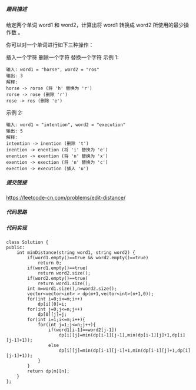 ##### 题目描述
给定两个单词 word1 和 word2，计算出将 word1 转换成 word2 所使用的最少操作数 。

你可以对一个单词进行如下三种操作：

插入一个字符
删除一个字符
替换一个字符
示例 1:
```
输入: word1 = "horse", word2 = "ros"
输出: 3
解释: 
horse -> rorse (将 'h' 替换为 'r')
rorse -> rose (删除 'r')
rose -> ros (删除 'e')
```
示例 2:
```
输入: word1 = "intention", word2 = "execution"
输出: 5
解释: 
intention -> inention (删除 't')
inention -> enention (将 'i' 替换为 'e')
enention -> exention (将 'n' 替换为 'x')
exention -> exection (将 'n' 替换为 'c')
exection -> execution (插入 'u')
```



##### 提交链接
https://leetcode-cn.com/problems/edit-distance/



##### 代码思路




##### 代码实现

```
class Solution {
public:
    int minDistance(string word1, string word2) {
        if(word1.empty()==true && word2.empty()==true)
            return 0;
        if(word1.empty()==true)
            return word2.size();
        if(word2.empty()==true)
            return word1.size();
        int m=word1.size(),n=word2.size();
        vector<vector<int> > dp(m+1,vector<int>(n+1,0));
        for(int i=0;i<=m;i++)
            dp[i][0]=i;
        for(int j=0;j<=n;j++)
            dp[0][j]=j;
        for(int i=1;i<=m;i++){
            for(int j=1;j<=n;j++){
                if(word1[i-1]==word2[j-1])
                    dp[i][j]=min(dp[i-1][j-1],min(dp[i-1][j]+1,dp[i][j-1]+1));
                else
                    dp[i][j]=min(dp[i-1][j-1]+1,min(dp[i-1][j]+1,dp[i][j-1]+1));
            }
        }
        return dp[m][n];
    }
};


```
